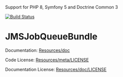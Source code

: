 Support for PHP 8, Symfony 5 and Doctrine Common 3

[![Build Status](https://travis-ci.com/zolex/JMSJobQueueBundle.svg?branch=master)](https://travis-ci.com/zolex/JMSJobQueueBundle)


JMSJobQueueBundle
=================

Documentation: 
[Resources/doc](http://jmsyst.com/bundles/JMSJobQueueBundle)
    

Code License:
[Resources/meta/LICENSE](https://github.com/schmittjoh/JMSJobQueueBundle/blob/master/Resources/meta/LICENSE)


Documentation License:
[Resources/doc/LICENSE](https://github.com/schmittjoh/JMSJobQueueBundle/blob/master/Resources/doc/LICENSE)
